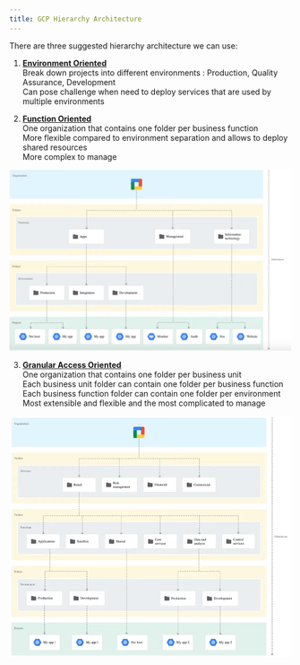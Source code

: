 ```yaml
---
title: GCP Hierarchy Architecture
---
```


There are three suggested hierarchy architecture we can use:

1. **<u>Environment Oriented</u>**  
   Break down projects into different environments : Production, Quality Assurance, Development  
   Can pose challenge when need to deploy services that are used by multiple environments

1. **<u>Function Oriented</u>**  
   One organization that contains one folder per business function  
   More flexible compared to environment separation and allows to deploy shared resources  
   More complex to manage

![GCP Resource Hierarchy|600](../images/gcp_function_resource_hierarchy.png)

3. **<u>Granular Access Oriented</u>**  
   One organization that contains one folder per business unit  
   Each business unit folder can contain one folder per business function  
   Each business function folder can contain one folder per environment  
   Most extensible and flexible and the most complicated to manage

![GCP Granular Resource Hierarchy|600](../images/gcp_granular_resource_hierarchy.png)